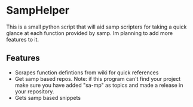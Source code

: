 # SampHelper
This is a small python script that will aid samp scripters for taking a quick glance at each function provided by samp.
Im planning to add more features to it.

## Features
* Scrapes function defintions from wiki for quick references
* Get samp based repos. 
  Note: if this program can't find your project make sure you have added "sa-mp" as topics and made a release in your repository.
* Gets samp based snippets
